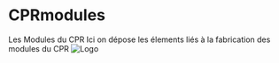 # CPRmodules
Les Modules du CPR
Ici on dépose les élements liés à la fabrication des modules du CPR
![Logo](https://github.com/user-attachments/assets/57e849ba-f8a7-429f-bb5f-e493eeb52f67)

